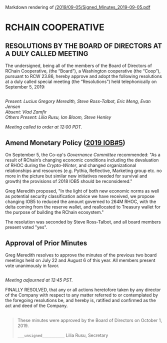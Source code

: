 Markdown rendering of [/2019/09-05/Signed_Minutes_2019-09-05.pdf](/2019/09-05/Signed_Minutes_2019-09-05.pdf)
##

# RCHAIN COOPERATIVE

## RESOLUTIONS BY THE BOARD OF DIRECTORS AT A DULY CALLED MEETING

The undersigned, being all of the members of the Board of Directors of RChain Cooperative, (the “Board”), a Washington cooperative (the “Coop”), pursuant to RCW 23.86, hereby approve and adopt the following resolutions at a duly called special meeting (the “Resolutions”) held telephonically on September 5, 2019:

##

*Present:  Lucius Gregory Meredith, Steve Ross-Talbot, Eric Meng, Evan Jensen*\
*Absent:  Vlad Zamfir*\
*Others Present:  Lilia Rusu, Ian Bloom, Steve Henley*

*Meeting called to order at 12:00 PDT.*

##

## Amend Monetary Policy ([2019 IOB#5](https://github.com/rchain/legaldocs/tree/master/2018%20Annual%20Meeting/RChain%20Monetary%20Policy%20V2%20-Final))

On September 5, the Co-op's *Governance Committee* recommended:
"As a result of RChain’s changing economic conditions including the devaluation of RHOC during the *Crypto-Winter*, and changed organizational relationships and resources (e.g. Pythia, Reflective, Marketing group etc. no more in the picture but similar new initiatives needed for survival and growth)  the provisions of 2018 IOB5 should be reconsidered."

Greg Meredith proposed, "In the light of both new economic norms as well as potential security classification advice we have received, we propose changing IOB5 to reduced the amount governed to 264M RHOC, with the delta coming from the reserve wallet, and reallocated to Treasury wallet for the purpose of building the RChain ecosystem."

The resolution was seconded by Steve Ross-Talbot, and all board members present voted "yes".

## Approval of Prior Minutes

Greg Meredith resolves to approve the minutes of the previous two board meetings held on July 22 and August 6 of this year. All members present vote unanimously in favor.

##

*Meeting adjourned at 12:45 PST.*

FINALLY RESOLVED, that any or all actions heretofore taken by any director of the Company with respect to any matter referred to or contemplated by the foregoing resolutions be, and hereby is, ratified and confirmed as the act and deed of the Company.

##

>These minutes were approved by the Board of Directors on October 1, 2019.
>
> `___unsigned__________`
> Lilia Rusu, Secretary
